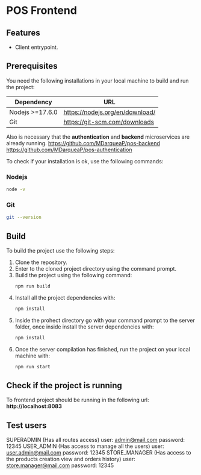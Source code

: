 # POS Frontend

## Features

- Client entrypoint.

## Prerequisites

You need the following installations in your local machine to build and run the project:

| Dependency | URL |
| ------ | ------ |
|Nodejs >=17.6.0|https://nodejs.org/en/download/|
| Git | https://git-scm.com/downloads |

Also is necessary that the **authentication** and **backend** microservices are already running.
https://github.com/MDarqueaP/pos-backend
https://github.com/MDarqueaP/pos-authentication

To check if your installation is ok, use the following commands:
### Nodejs
```sh
node -v
```
### Git
```sh
git --version
```

## Build

To build the project use the following steps:

1) Clone the repository.
2) Enter to the cloned project directory using the command prompt.
3) Build the project using the following command:
    ```sh
    npm run build
    ```
4) Install all the project dependencies with:
    ```sh
    npm install
    ```
5) Inside the prohect directory go with your command prompt to the server folder, once inside install the server dependencies with:
    ```sh
    npm install
    ```
6) Once the server compilation has finished, run the project on your local machine with:
    ```sh
    npm run start
    ```
## Check if the project is running
To frontend project should be running in the following url:
**http://localhost:8083**

## Test users
SUPERADMIN (Has all routes access)
user: admin@mail.com
password: 12345
USER_ADMIN (Has access to manage all the users)
user: user.admin@mail.com
password: 12345
STORE_MANAGER (Has access to the products creation view and orders history)
user: store.manager@mail.com
password: 12345
